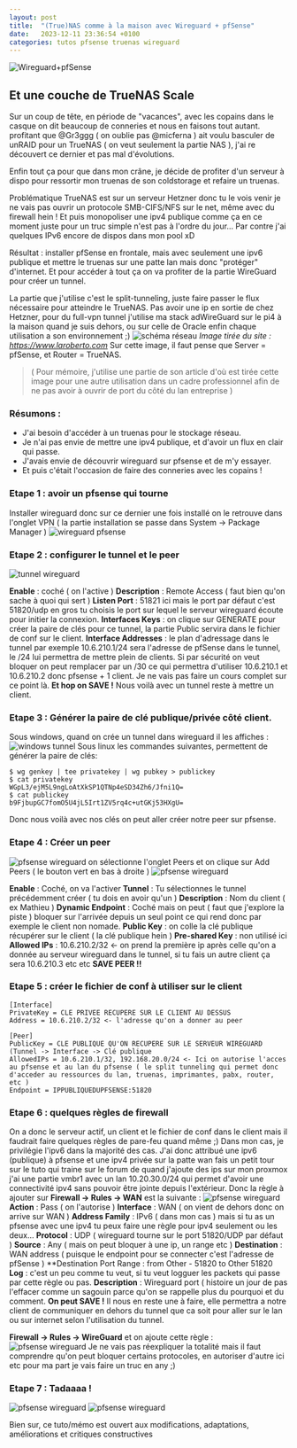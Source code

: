 ```yaml
---
layout: post
title:  "(True)NAS comme à la maison avec Wireguard + pfSense"
date:   2023-12-11 23:36:54 +0100
categories: tutos pfsense truenas wireguard
---
```


![Wireguard+pfSense ](/assets/images/1701962718-221022-image.png)

## Et une couche de TrueNAS Scale

Sur un coup de tête, en période de "vacances", avec les copains dans le casque on dit beaucoup de conneries et nous en faisons tout autant. 
profitant que @Gr3ggg ( on oublie pas @micferna )  ait voulu basculer de unRAID pour un TrueNAS ( on veut seulement la partie NAS ), j'ai re découvert ce dernier et pas mal d'évolutions.

Enfin tout ça pour que dans mon crâne, je décide de profiter d'un serveur à dispo pour ressortir mon truenas de son coldstorage et refaire un truenas.

Problématique TrueNAS est sur un serveur Hetzner donc tu le vois venir je ne vais pas ouvrir un protocole SMB-CIFS/NFS sur le net, même avec du firewall hein ! 
Et puis monopoliser une ipv4 publique comme ça en ce moment juste pour un truc simple n'est pas à l'ordre du jour... Par contre j'ai quelques IPv6 encore de dispos dans mon pool xD

Résultat : installer pfSense en frontale, mais avec seulement une ipv6 publique et mettre le truenas sur une patte lan mais donc "protéger" d'internet. Et pour accéder à tout ça on va profiter de la partie WireGuard pour créer un tunnel.

La partie que j'utilise c'est le split-tunneling, juste faire passer le flux nécessaire pour atteindre le TrueNAS. Pas avoir une ip en sortie de chez Hetzner, pour du full-vpn tunnel j'utilise ma stack adWireGuard sur le pi4 à la maison quand je suis dehors, ou sur celle de Oracle enfin chaque utilisation a son environnement ;)
![schéma réseau](/assets/images/1701962738-455275-image.png)
_Image tirée du site : https://www.laroberto.com_
Sur cette image, il faut pense que Server = pfSense, et Router = TrueNAS.

> ( Pour mémoire, j'utilise une partie de son article d'où est tirée cette image pour une autre utilisation dans un cadre professionnel afin de ne pas avoir à ouvrir de port du côté du lan entreprise )

### Résumons : 
- J'ai besoin d'accéder à un truenas pour le stockage réseau. 
- Je n'ai pas envie de mettre une ipv4 publique, et d'avoir un flux en clair qui passe.
- J'avais envie de découvrir wireguard sur pfsense et de m'y essayer.
- Et puis c'était l'occasion de faire des conneries avec les copains !

### Etape 1 : avoir un pfsense qui tourne
Installer wireguard donc sur ce dernier une fois installé on le retrouve dans l'onglet VPN ( la partie installation se passe dans System -> Package Manager )
![wireguard pfsense](/assets/images/1701962767-974820-image.png)


### Etape 2 : configurer le tunnel et le peer

![tunnel wireguard](/assets/images/1701962775-261594-image.png)


**Enable** : coché ( on l'active )
**Description** : Remote Access ( faut bien qu'on sache à quoi qui sert )
**Listen Port** : 51821 ici mais le port par défaut c'est 51820/udp en gros tu choisis le port sur lequel le serveur wireguard écoute pour initier la connexion.
**Interfaces Keys** : on clique sur GENERATE pour créer la paire de clés pour ce tunnel, la partie Public servira dans le fichier de conf sur le client.
**Interface Addresses** : le plan d'adressage dans le tunnel par exemple 10.6.210.1/24 sera l'adresse de pfSense dans le tunnel, le /24 lui permettra de mettre plein de clients. Si par sécurité on veut bloquer on peut remplacer par un /30 ce qui permettra d'utiliser 10.6.210.1 et 10.6.210.2 donc pfsense + 1 client.
Je ne vais pas faire un cours complet sur ce point là.
**Et hop on SAVE !**
Nous voilà avec un tunnel reste à mettre un client.

### Etape 3 : Générer la paire de clé publique/privée côté client.
Sous windows, quand on crée un tunnel dans wireguard il les affiches : 
![windows tunnel](/assets/images/1701962791-339903-image.png)
Sous linux les commandes suivantes, permettent de générer la paire de clés:
```
$ wg genkey | tee privatekey | wg pubkey > publickey
$ cat privatekey
WGpL3/ejM5L9ngLoAtXkSP1QTNp4eSD34Zh6/Jfni1Q=
$ cat publickey
b9FjbupGC7fomO5U4jL5Irt1ZV5rq4c+utGKj53HXgU=
```
Donc nous voilà avec nos clés on peut aller créer notre peer sur pfsense.

### Etape 4 : Créer un peer
![pfsense wireguard](/assets/images/1701962819-965576-image.png)
on sélectionne l'onglet Peers et on clique sur Add Peers ( le bouton vert en bas à droite )
![pfsense wireguard](/assets/images/1701962829-197022-image.png)

**Enable** : Coché, on va l'activer
**Tunnel** : Tu sélectionnes le tunnel précédemment créer ( tu dois en avoir qu'un )
**Description** : Nom du client ( ex Mathieu )
**Dynamic Endpoint** : Coché mais on peut ( faut que j'explore la piste ) bloquer sur l'arrivée depuis un seul point ce qui rend donc par exemple le client non nomade.
**Public Key** : on colle la clé publique récupérer sur le client ( la clé publique hein )
**Pre-shared Key** : non utilisé ici
**Allowed IPs** : 10.6.210.2/32 <- on prend la première ip après celle qu'on a donnée au serveur wireguard dans le tunnel, si tu fais un autre client ça sera 10.6.210.3 etc etc
**SAVE PEER !!**

### Etape 5 : créer le fichier de conf à utiliser sur le client
```
[Interface]
PrivateKey = CLE PRIVEE RECUPERE SUR LE CLIENT AU DESSUS
Address = 10.6.210.2/32 <- l'adresse qu'on a donner au peer

[Peer]
PublicKey = CLE PUBLIQUE QU'ON RECUPERE SUR LE SERVEUR WIREGUARD (Tunnel -> Interface -> Clé publique
AllowedIPs = 10.6.210.1/32, 192.168.20.0/24 <- Ici on autorise l'acces au pfsense et au lan du pfsense ( le split tunneling qui permet donc d'acceder au ressources du lan, truenas, imprimantes, pabx, router, etc )
Endpoint = IPPUBLIQUEDUPFSENSE:51820
```

### Etape 6 : quelques règles de firewall
On a donc le serveur actif, un client et le fichier de conf dans le client mais il faudrait faire quelques règles de pare-feu quand même ;)
Dans mon cas, je privilégie l'ipv6 dans la majorité des cas. 
J'ai donc attribué une ipv6 (publique) à pfsense et une ipv4 privée sur la patte wan fais un petit tour sur le tuto qui traine sur le forum de quand j'ajoute des ips sur mon proxmox j'ai une partie vmbr1 avec un lan 10.20.30.0/24 qui permet d'avoir une connectivité ipv4 sans pouvoir être jointe depuis l'extérieur.
Donc la règle à ajouter sur **Firewall -> Rules -> WAN** est la suivante :
![pfsense wireguard](/assets/images/1701962874-916830-image.png)
**Action** : Pass ( on l'autorise )
**Interface** : WAN ( on vient de dehors donc on arrive sur WAN )
**Address Family** : IPv6 ( dans mon cas ) mais si tu as un pfsense avec une ipv4 tu peux faire une règle pour ipv4 seulement ou les deux...
**Protocol** : UDP ( wireguard tourne sur le port 51820/UDP par défaut )
**Source** : Any ( mais on peut bloquer à une ip, un range etc )
**Destination** : WAN address ( puisque le endpoint pour se connecter c'est l'adresse de pfSense )
**Destination Port Range : from Other - 51820 to Other 51820
**Log** : c'est un peu comme tu veut, si tu veut logguer les packets qui passe par cette règle ou pas. 
**Description** : Wireguard port ( histoire un jour de pas l'effacer comme un sagouin parce qu'on se rappelle plus du pourquoi et du comment.
**On peut SAVE !**
Il nous en reste une à faire, elle permettra a notre client de communiquer en dehors du tunnel que ca soit pour aller sur le lan ou sur internet selon l'utilisation du tunnel.

**Firewall -> Rules -> WireGuard** et on ajoute cette règle :
![pfsense wireguard](/assets/images/1701962884-557739-image.png)
Je ne vais pas réexpliquer la totalité mais il faut comprendre qu'on peut bloquer certains protocoles, en autoriser d'autre ici etc pour ma part je vais faire un truc en any ;)

### Etape 7 : Tadaaaa !
![pfsense wireguard](/assets/images/1701962892-87304-image.png)
![pfsense wireguard](/assets/images/1701962895-852594-image.png)

Bien sur, ce tuto/mémo est ouvert aux modifications, adaptations, améliorations et critiques constructives 

